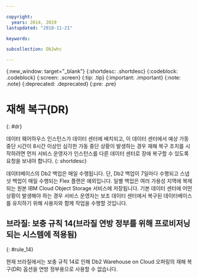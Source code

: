 ```yaml
---

copyright:
  years: 2014, 2019
lastupdated: "2018-11-21"

keywords:

subcollection: Db2whc

---
```


<!-- Attribute definitions --> 
{:new_window: target="_blank"}
{:shortdesc: .shortdesc}
{:codeblock: .codeblock}
{:screen: .screen}
{:tip: .tip}
{:important: .important}
{:note: .note}
{:deprecated: .deprecated}
{:pre: .pre}

# 재해 복구(DR)
{: #dr}

데이터 웨어하우스 인스턴스가 데이터 센터에 배치되고, 이 데이터 센터에서 예상 가동 중단 시간이 8시간 이상인 심각한 가동 중단 상황이 발생하는 경우 재해 복구 조치를 시작하려면 먼저 서비스 운영자가 인스턴스를 다른 데이터 센터로 장애 복구할 수 있도록 요청을 보내야 합니다.
{: shortdesc}

데이터베이스의 Db2 백업은 매일 수행됩니다. 단, Db2 백업이 7일마다 수행되고 스냅샷 백업이 매일 수행되는 Flex 플랜은 예외입니다. 일별 백업은 여러 가용성 지역에 복제되는 원본 IBM Cloud Object Storage 서비스에 저장됩니다. 기본 데이터 센터에 어떤 상황이 발생해야 하는 경우 서비스 운영자는 보조 데이터 센터에서 복구된 데이터베이스를 유지하기 위해 사용자와 함께 작업을 수행할 것입니다.

## **브라질: 보충 규칙 14**(브라질 연방 정부를 위해 프로비저닝되는 시스템에 적용됨)
{: #rule_14}

현재 브라질에서는 보충 규칙 14로 인해 Db2 Warehouse on Cloud 오퍼링의 재해 복구(DR) 옵션을 연방 정부용으로 사용할 수 없습니다.

